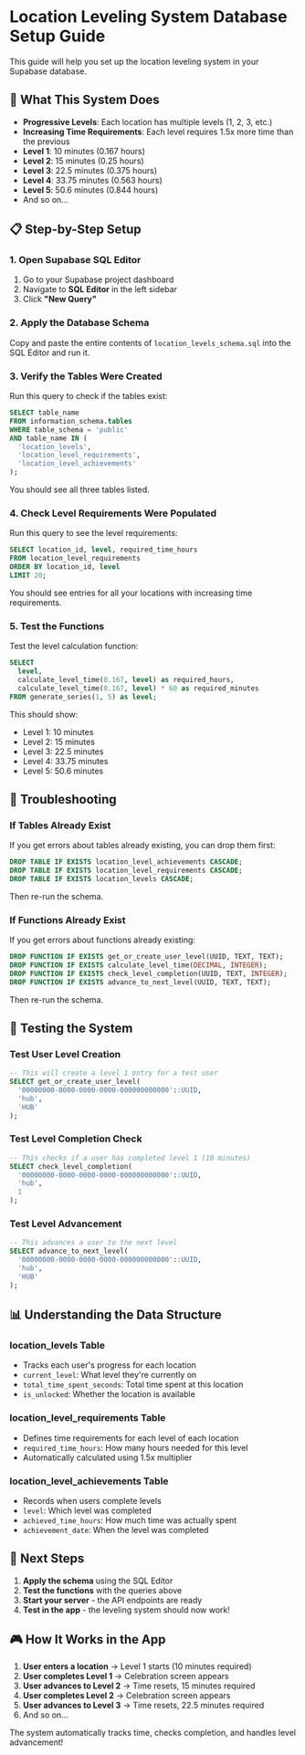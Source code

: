 # Location Leveling System Database Setup Guide

This guide will help you set up the location leveling system in your Supabase database.

## 🎯 What This System Does

- **Progressive Levels**: Each location has multiple levels (1, 2, 3, etc.)
- **Increasing Time Requirements**: Each level requires 1.5x more time than the previous
- **Level 1**: 10 minutes (0.167 hours)
- **Level 2**: 15 minutes (0.25 hours) 
- **Level 3**: 22.5 minutes (0.375 hours)
- **Level 4**: 33.75 minutes (0.563 hours)
- **Level 5**: 50.6 minutes (0.844 hours)
- And so on...

## 📋 Step-by-Step Setup

### 1. Open Supabase SQL Editor

1. Go to your Supabase project dashboard
2. Navigate to **SQL Editor** in the left sidebar
3. Click **"New Query"**

### 2. Apply the Database Schema

Copy and paste the entire contents of `location_levels_schema.sql` into the SQL Editor and run it.

### 3. Verify the Tables Were Created

Run this query to check if the tables exist:

```sql
SELECT table_name 
FROM information_schema.tables 
WHERE table_schema = 'public' 
AND table_name IN (
  'location_levels', 
  'location_level_requirements', 
  'location_level_achievements'
);
```

You should see all three tables listed.

### 4. Check Level Requirements Were Populated

Run this query to see the level requirements:

```sql
SELECT location_id, level, required_time_hours 
FROM location_level_requirements 
ORDER BY location_id, level 
LIMIT 20;
```

You should see entries for all your locations with increasing time requirements.

### 5. Test the Functions

Test the level calculation function:

```sql
SELECT 
  level,
  calculate_level_time(0.167, level) as required_hours,
  calculate_level_time(0.167, level) * 60 as required_minutes
FROM generate_series(1, 5) as level;
```

This should show:
- Level 1: 10 minutes
- Level 2: 15 minutes  
- Level 3: 22.5 minutes
- Level 4: 33.75 minutes
- Level 5: 50.6 minutes

## 🔧 Troubleshooting

### If Tables Already Exist

If you get errors about tables already existing, you can drop them first:

```sql
DROP TABLE IF EXISTS location_level_achievements CASCADE;
DROP TABLE IF EXISTS location_level_requirements CASCADE;
DROP TABLE IF EXISTS location_levels CASCADE;
```

Then re-run the schema.

### If Functions Already Exist

If you get errors about functions already existing:

```sql
DROP FUNCTION IF EXISTS get_or_create_user_level(UUID, TEXT, TEXT);
DROP FUNCTION IF EXISTS calculate_level_time(DECIMAL, INTEGER);
DROP FUNCTION IF EXISTS check_level_completion(UUID, TEXT, INTEGER);
DROP FUNCTION IF EXISTS advance_to_next_level(UUID, TEXT, TEXT);
```

Then re-run the schema.

## 🧪 Testing the System

### Test User Level Creation

```sql
-- This will create a level 1 entry for a test user
SELECT get_or_create_user_level(
  '00000000-0000-0000-0000-000000000000'::UUID,
  'hub',
  'HUB'
);
```

### Test Level Completion Check

```sql
-- This checks if a user has completed level 1 (10 minutes)
SELECT check_level_completion(
  '00000000-0000-0000-0000-000000000000'::UUID,
  'hub',
  1
);
```

### Test Level Advancement

```sql
-- This advances a user to the next level
SELECT advance_to_next_level(
  '00000000-0000-0000-0000-000000000000'::UUID,
  'hub',
  'HUB'
);
```

## 📊 Understanding the Data Structure

### location_levels Table
- Tracks each user's progress for each location
- `current_level`: What level they're currently on
- `total_time_spent_seconds`: Total time spent at this location
- `is_unlocked`: Whether the location is available

### location_level_requirements Table  
- Defines time requirements for each level of each location
- `required_time_hours`: How many hours needed for this level
- Automatically calculated using 1.5x multiplier

### location_level_achievements Table
- Records when users complete levels
- `level`: Which level was completed
- `achieved_time_hours`: How much time was actually spent
- `achievement_date`: When the level was completed

## 🚀 Next Steps

1. **Apply the schema** using the SQL Editor
2. **Test the functions** with the queries above
3. **Start your server** - the API endpoints are ready
4. **Test in the app** - the leveling system should now work!

## 🎮 How It Works in the App

1. **User enters a location** → Level 1 starts (10 minutes required)
2. **User completes Level 1** → Celebration screen appears
3. **User advances to Level 2** → Time resets, 15 minutes required
4. **User completes Level 2** → Celebration screen appears
5. **User advances to Level 3** → Time resets, 22.5 minutes required
6. And so on...

The system automatically tracks time, checks completion, and handles level advancement!
